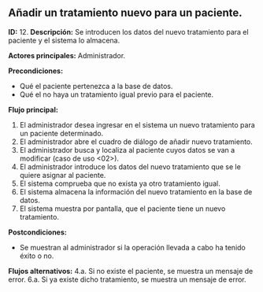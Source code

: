 ## Añadir un tratamiento nuevo para un paciente.

**ID:** 12.
**Descripción:** Se introducen los datos del nuevo tratamiento para el paciente y el sistema lo almacena.

**Actores principales:** Administrador.

**Precondiciones:**
* Qué el paciente pertenezca a la base de datos.
* Qué el no haya un tratamiento igual previo para el paciente.

**Flujo principal:**
1. El administrador desea ingresar en el sistema un nuevo tratamiento para un paciente determinado.
1. El administrador abre el cuadro de diálogo de añadir nuevo tratamiento.
1. El administrador busca y localiza al paciente cuyos datos se van a modificar (caso de uso <02>).
1. El administrador introduce los datos del nuevo tratamiento que se le quiere asignar al paciente.
1. El sistema comprueba que no exista ya otro tratamiento igual.
1. El sistema almacena la información del nuevo tratamiento en la base de datos.
1. El sistema muestra por pantalla, que el paciente tiene un nuevo tratamiento. 

**Postcondiciones:**
* Se muestran al administrador si la operación llevada a cabo ha tenido éxito o no.

**Flujos alternativos:**
4.a. Si no existe el paciente, se muestra un mensaje de error.
6.a. Si ya existe dicho tratamiento, se muestra un mensaje de error.
